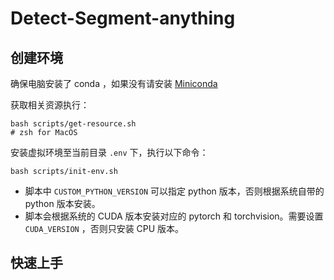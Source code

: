 # Detect-Segment-anything


## 创建环境

确保电脑安装了 conda ，如果没有请安装 [Miniconda](https://docs.conda.io/en/latest/miniconda.html)

获取相关资源执行：
```shell
bash scripts/get-resource.sh
# zsh for MacOS
```

安装虚拟环境至当前目录 `.env` 下，执行以下命令：
```shell
bash scripts/init-env.sh
```
- 脚本中 `CUSTOM_PYTHON_VERSION` 可以指定 python 版本，否则根据系统自带的 python 版本安装。
- 脚本会根据系统的 CUDA 版本安装对应的 pytorch 和 torchvision。需要设置 `CUDA_VERSION` ，否则只安装 CPU 版本。




## 快速上手